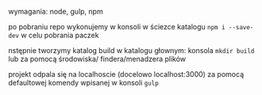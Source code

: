 wymagania:
node, gulp, npm

po pobraniu repo wykonujemy w konsoli w ściezce katalogu ``npm i --save-dev`` w celu pobrania paczek

nstępnie tworzymy katalog build w katalogu głownym:
konsola ``mkdir build``
lub za pomocą środowiska/ findera/menadzera plików

projekt odpala się na localhoscie (docelowo localhost:3000) za pomocą defaultowej komendy wpisanej w konsoli ``gulp``
